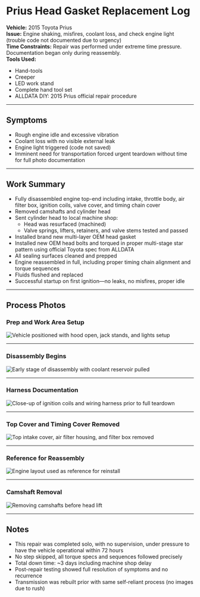 # Prius Head Gasket Replacement Log

**Vehicle:** 2015 Toyota Prius  
**Issue:** Engine shaking, misfires, coolant loss, and check engine light (trouble code not documented due to urgency)  
**Time Constraints:** Repair was performed under extreme time pressure. Documentation began only during reassembly.  
**Tools Used:**  
- Hand-tools  
- Creeper  
- LED work stand  
- Complete hand tool set  
- ALLDATA DIY: 2015 Prius official repair procedure  

---

## Symptoms

- Rough engine idle and excessive vibration  
- Coolant loss with no visible external leak  
- Engine light triggered (code not saved)  
- Imminent need for transportation forced urgent teardown without time for full photo documentation

---

## Work Summary

- Fully disassembled engine top-end including intake, throttle body, air filter box, ignition coils, valve cover, and timing chain cover  
- Removed camshafts and cylinder head  
- Sent cylinder head to local machine shop:
  - Head was resurfaced (machined)
  - Valve springs, lifters, retainers, and valve stems tested and passed  
- Installed brand new multi-layer OEM head gasket  
- Installed new OEM head bolts and torqued in proper multi-stage star pattern using official Toyota spec from ALLDATA  
- All sealing surfaces cleaned and prepped  
- Engine reassembled in full, including proper timing chain alignment and torque sequences  
- Fluids flushed and replaced  
- Successful startup on first ignition—no leaks, no misfires, proper idle

---

## Process Photos

### Prep and Work Area Setup  
![Vehicle positioned with hood open, jack stands, and lights setup](https://github.com/tnauckunas/multi-domain_field_repair_logs/blob/main/assets/vehicle-repair/prep_work.jpg?raw=true)

---

### Disassembly Begins  
![Early stage of disassembly with coolant reservoir pulled](https://github.com/tnauckunas/multi-domain_field_repair_logs/blob/main/assets/vehicle-repair/started_disassembly.jpg?raw=true)

---

### Harness Documentation  
![Close-up of ignition coils and wiring harness prior to full teardown](https://github.com/tnauckunas/multi-domain_field_repair_logs/blob/main/assets/vehicle-repair/engine_harness.jpg?raw=true)

---

### Top Cover and Timing Cover Removed  
![Top intake cover, air filter housing, and filter box removed](https://github.com/tnauckunas/multi-domain_field_repair_logs/blob/main/assets/vehicle-repair/timing_top_cover_overview.jpg?raw=true)

---

### Reference for Reassembly  
![Engine layout used as reference for reinstall](https://github.com/tnauckunas/multi-domain_field_repair_logs/blob/main/assets/vehicle-repair/reference_reassembly.jpg?raw=true)

---

### Camshaft Removal  
![Removing camshafts before head lift](https://github.com/tnauckunas/multi-domain_field_repair_logs/blob/main/assets/vehicle-repair/camshaft_removals.jpg?raw=true)

---

## Notes

- This repair was completed solo, with no supervision, under pressure to have the vehicle operational within 72 hours  
- No step skipped, all torque specs and sequences followed precisely  
- Total down time: ~3 days including machine shop delay  
- Post-repair testing showed full resolution of symptoms and no recurrence  
- Transmission was rebuilt prior with same self-reliant process (no images due to rush)
